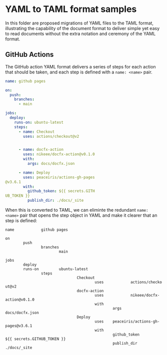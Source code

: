# YAML to TAML format samples

In this folder are proposed migrations of YAML files to the TAML format, illustrating the capability of the document format to deliver simple yet easy to read documents without the extra notation and ceremony of the YAML format.

## GitHub Actions

The GitHub action YAML format delivers a series of steps for each action that should be taken, and each step is defined with a `name: <name>` pair.

```yaml
name: github pages

on:
  push:
    branches:
      - main

jobs:
  deploy:
    runs-on: ubuntu-latest
    steps:
      - name: Checkout
        uses: actions/checkout@v2


      - name: docfx-action
        uses: nikeee/docfx-action@v0.1.0
        with:
          args: docs/docfx.json

      - name: Deploy
        uses: peaceiris/actions-gh-pages
@v3.6.1
        with:
          github_token: ${{ secrets.GITH
UB_TOKEN }}
          publish_dir: ./docs/_site
```

When this is converted to TAML, we can eliminte the redundant `name: <name>` pair that opens the step object in YAML and make it clearer that an step is defined:

```
name            github pages

on
        push
                branches
                        main

jobs
        deploy
        runs-on         ubuntu-latest
                steps
                                Checkout
                                        uses            actions/checko ut@v2
                                docfx-action
                                        uses            nikeee/docfx-action@v0.1.0
                                        with
                                                args    docs/docfx.json
                                Deploy
                                        uses    peaceiris/actions-gh-pages@v3.6.1
                                        with
                                                github_token         ${{ secrets.GITHUB_TOKEN }}
                                                publish_dir          ./docs/_site
```
